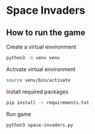 # Space Invaders

## How to run the game

Create a virtual environment

```bash
python3 -m venv venv
```

Activate virtual environment

```bash
source venv/bin/activate
```

Install required packages

```bash
pip install -r requirements.txt
```

Run game

```bash
python3 space-invaders.py
```
